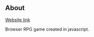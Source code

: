 ## About


<a href="https://mikekalinowski.github.io/RPG-game/">Website link</a>

Browser RPG game created in javascript.



